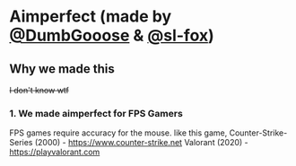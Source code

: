 # Aimperfect (made by <a href="https://github.com/DumbGooose">@DumbGooose</a> & <a href="https://github.com/sl-fox">@sl-fox</a>)
## Why we made this
~~I don't know wtf~~
### 1. We made aimperfect for FPS Gamers
FPS games require accuracy for the mouse.
like this game,
  Counter-Strike-Series (2000) - https://www.counter-strike.net
  Valorant (2020) - https://playvalorant.com
  
